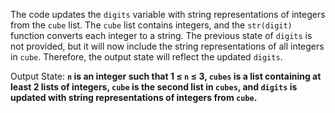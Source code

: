 The code updates the `digits` variable with string representations of integers from the `cube` list. The `cube` list contains integers, and the `str(digit)` function converts each integer to a string. The previous state of `digits` is not provided, but it will now include the string representations of all integers in `cube`. Therefore, the output state will reflect the updated `digits`.

Output State: **`n` is an integer such that 1 ≤ `n` ≤ 3, `cubes` is a list containing at least 2 lists of integers, `cube` is the second list in `cubes`, and `digits` is updated with string representations of integers from `cube`.**